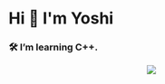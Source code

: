 # Hi 👋 I'm Yoshi
### 🛠️ I’m learning C++.

<div align="center"> 
  <a href="https://www.linkedin.com/in/yoshiakin/" target="_blank"><img src="https://img.shields.io/badge/-LinkedIn-%230077B5?style=for-the-badge&logo=linkedin&logoColor=white" target="_blank"></a> 
</div>
